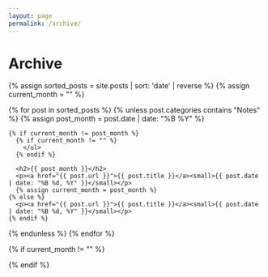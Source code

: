 ```yaml
---
layout: page
permalink: /archive/
---
```


<h1>Archive</h1>

{% assign sorted_posts = site.posts | sort: 'date' | reverse %}
{% assign current_month = "" %}

{% for post in sorted_posts %}
  {% unless post.categories contains "Notes" %}
    {% assign post_month = post.date | date: "%B %Y" %}

    {% if current_month != post_month %}
      {% if current_month != "" %}
        </ul>
      {% endif %}

      <h2>{{ post_month }}</h2>
      <p><a href="{{ post.url }}">{{ post.title }}</a><small>{{ post.date | date: "%B %d, %Y" }}</small></p>
      {% assign current_month = post_month %}
    {% else %}
      <p><a href="{{ post.url }}">{{ post.title }}</a><small>{{ post.date | date: "%B %d, %Y" }}</small></p>
    {% endif %}
  {% endunless %}
{% endfor %}

{% if current_month != "" %}
  </ul>
{% endif %}

